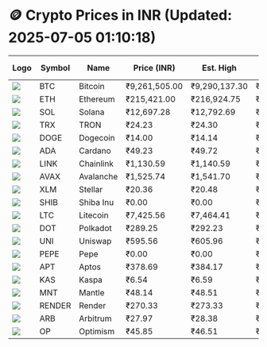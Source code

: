 # 🪙 Crypto Prices in INR (Updated: 2025-07-05 01:10:18)

| Logo | Symbol | Name       | Price (INR) | Est. High | Est. Low | Gross Profit | Fees | Net Profit | ROI % |
|------|--------|------------|-------------|-----------|----------|---------------|------|-------------|--------|
| ![](https://coin-images.coingecko.com/coins/images/1/large/bitcoin.png?1696501400) | BTC    | Bitcoin    | ₹9,261,505.00 | ₹9,290,137.30 | ₹9,232,872.70 | ₹620.23 | ₹200.00 | ₹420.23 | 0.42% |
| ![](https://coin-images.coingecko.com/coins/images/279/large/ethereum.png?1696501628) | ETH    | Ethereum   | ₹215,421.00 | ₹216,924.75 | ₹213,917.25 | ₹1,405.92 | ₹200.00 | ₹1,205.92 | 1.21% |
| ![](https://coin-images.coingecko.com/coins/images/4128/large/solana.png?1718769756) | SOL    | Solana     | ₹12,697.28 | ₹12,792.69 | ₹12,601.87 | ₹1,514.23 | ₹200.00 | ₹1,314.23 | 1.31% |
| ![](https://coin-images.coingecko.com/coins/images/1094/large/tron-logo.png?1696502193) | TRX    | TRON       | ₹24.23 | ₹24.30 | ₹24.16 | ₹620.99 | ₹200.00 | ₹420.99 | 0.42% |
| ![](https://coin-images.coingecko.com/coins/images/5/large/dogecoin.png?1696501409) | DOGE   | Dogecoin   | ₹14.00 | ₹14.14 | ₹13.86 | ₹1,969.20 | ₹200.00 | ₹1,769.20 | 1.77% |
| ![](https://coin-images.coingecko.com/coins/images/975/large/cardano.png?1696502090) | ADA    | Cardano    | ₹49.23 | ₹49.72 | ₹48.74 | ₹2,000.31 | ₹200.00 | ₹1,800.31 | 1.80% |
| ![](https://coin-images.coingecko.com/coins/images/877/large/chainlink-new-logo.png?1696502009) | LINK   | Chainlink  | ₹1,130.59 | ₹1,140.59 | ₹1,120.59 | ₹1,784.86 | ₹200.00 | ₹1,584.86 | 1.58% |
| ![](https://coin-images.coingecko.com/coins/images/12559/large/Avalanche_Circle_RedWhite_Trans.png?1696512369) | AVAX   | Avalanche  | ₹1,525.74 | ₹1,541.70 | ₹1,509.78 | ₹2,114.82 | ₹200.00 | ₹1,914.82 | 1.91% |
| ![](https://coin-images.coingecko.com/coins/images/100/large/fmpFRHHQ_400x400.jpg?1735231350) | XLM    | Stellar    | ₹20.36 | ₹20.48 | ₹20.24 | ₹1,141.05 | ₹200.00 | ₹941.05 | 0.94% |
| ![](https://coin-images.coingecko.com/coins/images/11939/large/shiba.png?1696511800) | SHIB   | Shiba Inu  | ₹0.00 | ₹0.00 | ₹0.00 | ₹1,907.95 | ₹200.00 | ₹1,707.95 | 1.71% |
| ![](https://coin-images.coingecko.com/coins/images/2/large/litecoin.png?1696501400) | LTC    | Litecoin   | ₹7,425.56 | ₹7,464.41 | ₹7,386.71 | ₹1,051.89 | ₹200.00 | ₹851.89 | 0.85% |
| ![](https://coin-images.coingecko.com/coins/images/12171/large/polkadot.png?1696512008) | DOT    | Polkadot   | ₹289.25 | ₹292.23 | ₹286.27 | ₹2,083.36 | ₹200.00 | ₹1,883.36 | 1.88% |
| ![](https://coin-images.coingecko.com/coins/images/12504/large/uniswap-logo.png?1720676669) | UNI    | Uniswap    | ₹595.56 | ₹605.96 | ₹585.16 | ₹3,553.89 | ₹200.00 | ₹3,353.89 | 3.35% |
| ![](https://coin-images.coingecko.com/coins/images/29850/large/pepe-token.jpeg?1696528776) | PEPE   | Pepe       | ₹0.00 | ₹0.00 | ₹0.00 | ₹2,304.73 | ₹200.00 | ₹2,104.73 | 2.10% |
| ![](https://coin-images.coingecko.com/coins/images/26455/large/aptos_round.png?1696525528) | APT    | Aptos      | ₹378.69 | ₹384.17 | ₹373.21 | ₹2,938.04 | ₹200.00 | ₹2,738.04 | 2.74% |
| ![](https://coin-images.coingecko.com/coins/images/25751/large/kaspa-icon-exchanges.png?1696524837) | KAS    | Kaspa      | ₹6.54 | ₹6.59 | ₹6.49 | ₹1,665.12 | ₹200.00 | ₹1,465.12 | 1.47% |
| ![](https://coin-images.coingecko.com/coins/images/30980/large/Mantle-Logo-mark.png?1739213200) | MNT    | Mantle     | ₹48.14 | ₹48.51 | ₹47.77 | ₹1,551.20 | ₹200.00 | ₹1,351.20 | 1.35% |
| ![](https://coin-images.coingecko.com/coins/images/11636/large/rndr.png?1696511529) | RENDER | Render     | ₹270.33 | ₹273.33 | ₹267.33 | ₹2,243.28 | ₹200.00 | ₹2,043.28 | 2.04% |
| ![](https://coin-images.coingecko.com/coins/images/16547/large/arb.jpg?1721358242) | ARB    | Arbitrum   | ₹27.97 | ₹28.38 | ₹27.56 | ₹2,938.51 | ₹200.00 | ₹2,738.51 | 2.74% |
| ![](https://coin-images.coingecko.com/coins/images/25244/large/Optimism.png?1696524385) | OP     | Optimism   | ₹45.85 | ₹46.51 | ₹45.19 | ₹2,927.74 | ₹200.00 | ₹2,727.74 | 2.73% |
